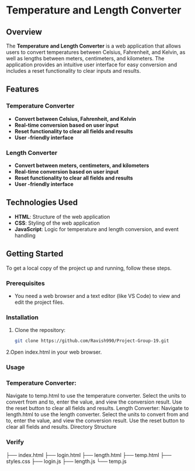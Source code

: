 # Temperature and Length Converter

## Overview

The **Temperature and Length Converter** is a web application that allows users to convert temperatures between Celsius, Fahrenheit, and Kelvin, as well as lengths between meters, centimeters, and kilometers. The application provides an intuitive user interface for easy conversion and includes a reset functionality to clear inputs and results.

## Features

### Temperature Converter

- **Convert between Celsius, Fahrenheit, and Kelvin**
- **Real-time conversion based on user input**
- **Reset functionality to clear all fields and results**
- **User -friendly interface**

### Length Converter

- **Convert between meters, centimeters, and kilometers**
- **Real-time conversion based on user input**
- **Reset functionality to clear all fields and results**
- **User -friendly interface**

## Technologies Used

- **HTML**: Structure of the web application
- **CSS**: Styling of the web application
- **JavaScript**: Logic for temperature and length conversion, and event handling

## Getting Started

To get a local copy of the project up and running, follow these steps.

### Prerequisites

- You need a web browser and a text editor (like VS Code) to view and edit the project files.

### Installation

1. Clone the repository:
   ```bash
   git clone https://github.com/Ravish990/Project-Group-19.git

2.Open index.html in your web browser.
### Usage
### Temperature Converter:
Navigate to temp.html to use the temperature converter.
Select the units to convert from and to, enter the value, and view the conversion result.
Use the reset button to clear all fields and results.
Length Converter:
Navigate to length.html to use the length converter.
Select the units to convert from and to, enter the value, and view the conversion result.
Use the reset button to clear all fields and results.
Directory Structure

### Verify
├── index.html
├── login.html
├── length.html
├── temp.html
├── styles.css
├── login.js
├── length.js
└── temp.js

